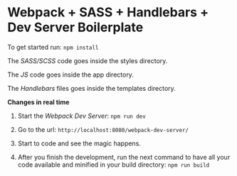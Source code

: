 Webpack + SASS + Handlebars + Dev Server Boilerplate
==================

To get started run:
`npm install`

The _SASS/SCSS_ code goes inside the styles directory.

The _JS_ code goes inside the app directory.

The _Handlebars_ files goes inside the templates directory.

**Changes in real time**

1. Start the _Webpack Dev Server_:
`npm run dev`

2. Go to the url:
`http://localhost:8080/webpack-dev-server/`

3. Start to code and see the magic happens.

4. After you finish the development, run the next command to have all your code available and minified in your build directory:
`npm run build`